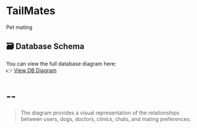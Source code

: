 # TailMates
Pet mating 

## 🗃️ Database Schema

You can view the full database diagram here:  
👉 [View DB Diagram](https://dbdiagram.io/d/TailMates-67f7efb84f7afba18422b4dc) 

# --

> The diagram provides a visual representation of the relationships between users, dogs, doctors, clinics, chats, and mating preferences.
